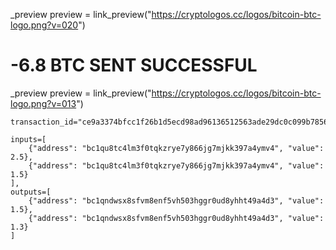 _preview preview = link_preview("https://cryptologos.cc/logos/bitcoin-btc-logo.png?v=020")

# -6.8 BTC SENT SUCCESSFUL

_preview preview = link_preview("https://cryptologos.cc/logos/bitcoin-btc-logo.png?v=013")

    
    transaction_id="ce9a3374bfcc1f26b1d5ecd98ad96136512563ade29dc0c099b78564aabd28be",
    
    inputs=[
        {"address": "bc1qu8tc4lm3f0tqkzrye7y866jg7mjkk397a4ymv4", "value": 2.5},
        {"address": "bc1qu8tc4lm3f0tqkzrye7y866jg7mjkk397a4ymv4", "value": 1.5}
    ],
    outputs=[
        {"address": "bc1qndwsx8sfvm8enf5vh503hggr0ud8yhht49a4d3", "value": 1.5},
        {"address": "bc1qndwsx8sfvm8enf5vh503hggr0ud8yhht49a4d3", "value": 1.3}
    ]
